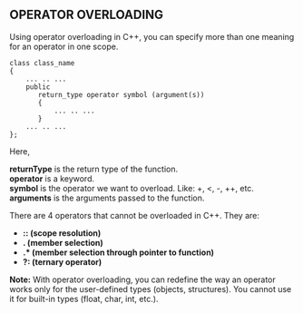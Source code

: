 ## OPERATOR OVERLOADING

Using operator overloading in C++, you can specify more than one meaning for an operator in one scope.

```
class class_name
{
    ... .. ...
    public
       return_type operator symbol (argument(s))
       {
           ... .. ...
       } 
    ... .. ...
};
```
Here,

**returnType** is the return type of the function.<br/>
**operator** is a keyword.<br/>
**symbol** is the operator we want to overload. Like: +, <, -, ++, etc.<br/>
**arguments** is the arguments passed to the function.<br/>

There are 4 operators that cannot be overloaded in C++. They are:

- __:: (scope resolution)__
- __. (member selection)__
- __.* (member selection through pointer to function)__
- __?: (ternary operator)__

**Note:** With operator overloading, you can redefine the way an operator works only for the user-defined types (objects, structures). You cannot use it for built-in types (float, char, int, etc.).
